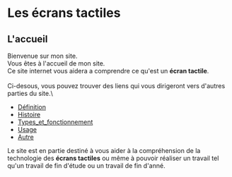 # Les écrans tactiles
## L'accueil
Bienvenue sur mon site.\
Vous êtes à l'accueil de mon site.\
Ce site internet vous aidera a comprendre ce qu'est un **écran tactile**.\
\
Ci-desous, vous pouvez trouver des liens qui vous dirigeront vers d'autres parties du site.\

- [Définition](definition.md)
- [Histoire](histoire.md)
- [Types_et_fonctionnement](types.md)
- [Usage](usage.md)
- [Autre](autre.md)


Le site est en partie destiné à vous aider à la compréhension de la technologie des **écrans tactiles** ou même à pouvoir réaliser un travail tel qu'un travail de fin d'étude ou un travail de fin d'anné.
